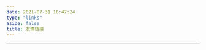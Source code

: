 ```yaml
---
date: 2021-07-31 16:47:24
type: "links"
aside: false
title: 友情链接
---
```

---

<div id="qexo-friends"></div>
<link rel="stylesheet" href="https://cdn.jsdelivr.net/npm/qexo-static@1.1.3/hexo/friends/friends.css"/>
<script src="https://cdn.jsdelivr.net/npm/qexo-static@1.1.3/hexo/friends/friends.js"></script>
<script>loadQexoFriends("qexo-friends", "https://admin.yyisq.com/")</script>